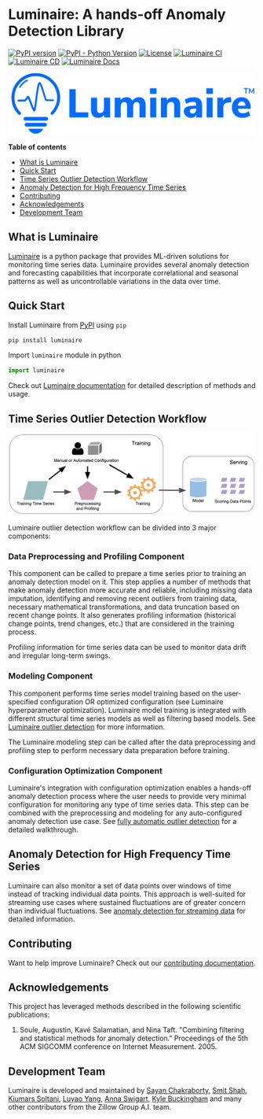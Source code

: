 # Luminaire: A hands-off Anomaly Detection Library

<!-- Badges Start-->
[![PyPI version](https://badge.fury.io/py/luminaire.svg)](https://badge.fury.io/py/luminaire)
[![PyPI - Python Version](https://img.shields.io/pypi/pyversions/luminaire.svg)](https://pypi.org/project/luminaire/)
[![License](http://img.shields.io/:license-Apache%202-blue.svg)](https://github.com/zillow/luminaire/blob/master/LICENSE.txt)
[![Luminaire CI](https://github.com/zillow/luminaire/workflows/Luminaire%20CI/badge.svg)](https://github.com/zillow/luminaire/actions?query=workflow%3A%22Luminaire+CI%22)
[![Luminaire CD](https://github.com/zillow/luminaire/workflows/Luminaire%20CD/badge.svg)](https://github.com/zillow/luminaire/actions?query=workflow%3A%22Luminaire+CD%22)
[![Luminaire Docs](https://github.com/zillow/luminaire/workflows/Luminaire%20Docs/badge.svg)](https://github.com/zillow/luminaire/actions?query=workflow%3A%22Luminaire+Docs%22)
<!-- Badges End -->

![Luminaire Logo](luminaire/docs_source/assets/luminaire_logo.png)

**Table of contents**

- [What is Luminaire](#what-is-luminaire)
- [Quick Start](#quick-start)
- [Time Series Outlier Detection Workflow](#time-series-outlier-detection-workflow)
- [Anomaly Detection for High Frequency Time Series](#anomaly-detection-for-high-frequency-time-series)
- [Contributing](#contributing)
- [Acknowledgements](#acknowledgements)
- [Development Team](#development-team)


## What is Luminaire

[Luminaire](https://zillow.github.io/luminaire/luminaire/docs_source/_build/html/Introduction.html) is a python package 
that provides ML-driven solutions for monitoring time series data. Luminaire provides several anomaly detection and 
forecasting capabilities that incorporate correlational and seasonal patterns as well as uncontrollable variations in 
the data over time.

## Quick Start

Install Luminaire from [PyPI](https://pypi.org/project/luminaire/) using ``pip``

```bash
pip install luminaire
```

Import ``luminaire`` module in python 
```python
import luminaire
```

Check out [Luminaire documentation](https://zillow.github.io/luminaire/luminaire/docs_source/_build/html/Introduction.html) 
for detailed description of methods and usage.


## Time Series Outlier Detection Workflow
![Luminaire Flow](luminaire/docs_source/assets/luminaire_flow.png)

Luminaire outlier detection workflow can be divided into 3 major components:

### Data Preprocessing and Profiling Component

This component can be called to prepare a time series prior to training an anomaly detection model on it. This step applies
a number of methods that make anomaly detection more accurate and reliable, including missing data imputation, identifying and removing recent outliers from training data, necessary mathematical transformations, and data truncation based on recent change points. It also generates profiling 
information (historical change points, trend changes, etc.) that are considered in the training process. 

Profiling information for time series data can be used to monitor data drift and irregular long-term swings.

### Modeling Component

This component performs time series model training based on the user-specified configuration OR optimized configuration 
(see Luminaire hyperparameter optimization). Luminaire model training is integrated with different structural time series
models as well as filtering based models. See [Luminaire outlier detection](https://zillow.github.io/luminaire/luminaire/docs_source/_build/html/basic_usage_tutorial/outlier_batch.html)
for more information.
 
The Luminaire modeling step can be called after the data preprocessing and profiling step to perform necessary data preparation before training.
 
### Configuration Optimization Component
 
Luminaire's integration with configuration optimization enables a hands-off anomaly detection process where
the user needs to provide very minimal configuration for monitoring any type of time series data. This step can be combined with
the preprocessing and modeling for any auto-configured anomaly detection use case. See [fully automatic outlier detection](https://zillow.github.io/luminaire/luminaire/docs_source/_build/html/basic_usage_tutorial/optimization.html#fully-automatic-outlier-detection)
for a detailed walkthrough. 


## Anomaly Detection for High Frequency Time Series

Luminaire can also monitor a set of data points over windows of time instead of tracking individual data points. This approach is well-suited
for streaming use cases where sustained fluctuations are of greater concern than individual fluctuations. See [anomaly detection for streaming data](https://zillow.github.io/luminaire/luminaire/docs_source/_build/html/basic_usage_tutorial/streaming.html) for detailed information.


## Contributing

Want to help improve Luminaire? Check out our [contributing documentation](CONTRIBUTING.rst).


## Acknowledgements

This project has leveraged methods described in the following scientific publications:

1. Soule, Augustin, Kavé Salamatian, and Nina Taft. "Combining filtering and statistical methods for anomaly detection." Proceedings of the 5th ACM SIGCOMM conference on Internet Measurement. 2005.


## Development Team

Luminaire is developed and maintained by [Sayan Chakraborty](https://github.com/sayanchk), [Smit Shah](https://github.com/shahsmit14), 
[Kiumars Soltani](https://github.com/kiumarss), [Luyao Yang]( https://github.com/snazzyfox), [Anna Swigart](https://github.com/annaswigart), 
[Kyle Buckingham](https://github.com/kylebuckingham) and many other contributors from the Zillow Group A.I. team.
